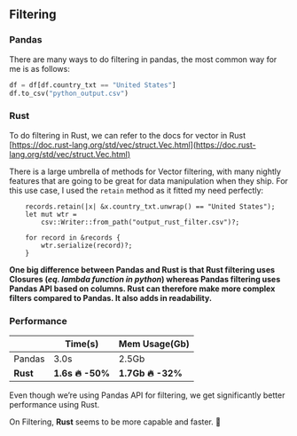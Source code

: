 ## Filtering

### Pandas

There are many ways to do filtering in pandas, the most common way for me is as follows:

```python
df = df[df.country_txt == "United States"]
df.to_csv("python_output.csv")
```

### Rust

To do filtering in Rust, we can refer to the docs for vector in Rust [https://doc.rust-lang.org/std/vec/struct.Vec.html](https://doc.rust-lang.org/std/vec/struct.Vec.html)

There is a large umbrella of methods for Vector filtering, with many nightly features that are going to be great for data manipulation when they ship. For this use case, I used the `retain` method as it fitted my need perfectly:

```rust,noplaypen
    records.retain(|x| &x.country_txt.unwrap() == "United States");
    let mut wtr =
        csv::Writer::from_path("output_rust_filter.csv")?;

    for record in &records {
        wtr.serialize(record)?;
    }
```

**One big difference between Pandas and Rust is that Rust filtering uses Closures \(_eq. lambda function in python_\) whereas Pandas filtering uses Pandas API based on columns. Rust can therefore make more complex filters compared to Pandas. It also adds in readability.**

### Performance

| |Time\(s\) |Mem Usage\(Gb\) |
| --- | --- | --- |
|Pandas |3.0s |2.5Gb |
|**Rust** |**1.6s 🔥 -50%** |**1.7Gb 🔥 -32%** |

Even though we’re using Pandas API for filtering, we get significantly better performance using Rust.

On Filtering, **Rust** seems to be more capable and faster. 🚅
